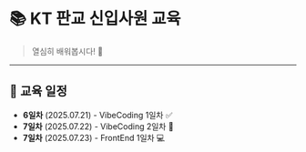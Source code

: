 # 📚 KT 판교 신입사원 교육

> 열심히 배워봅시다! 💪

---


## 📅 교육 일정

- **6일차** (2025.07.21) - VibeCoding 1일차 ✅
- **7일차** (2025.07.22) - VibeCoding 2일차 🚀
- **7일차** (2025.07.23) - FrontEnd   1일차 💻
